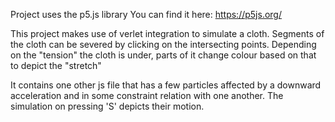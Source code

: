 Project uses the p5.js library
You can find it here:
https://p5js.org/


This project makes use of verlet integration to simulate a cloth. Segments of the cloth can be severed by clicking on the intersecting points. Depending on the "tension" the cloth is under, parts of it change colour based on that to depict the "stretch"

It contains one other js file that has a few particles affected by a downward acceleration and in some constraint relation with one another. The simulation on pressing 'S' depicts their motion.
